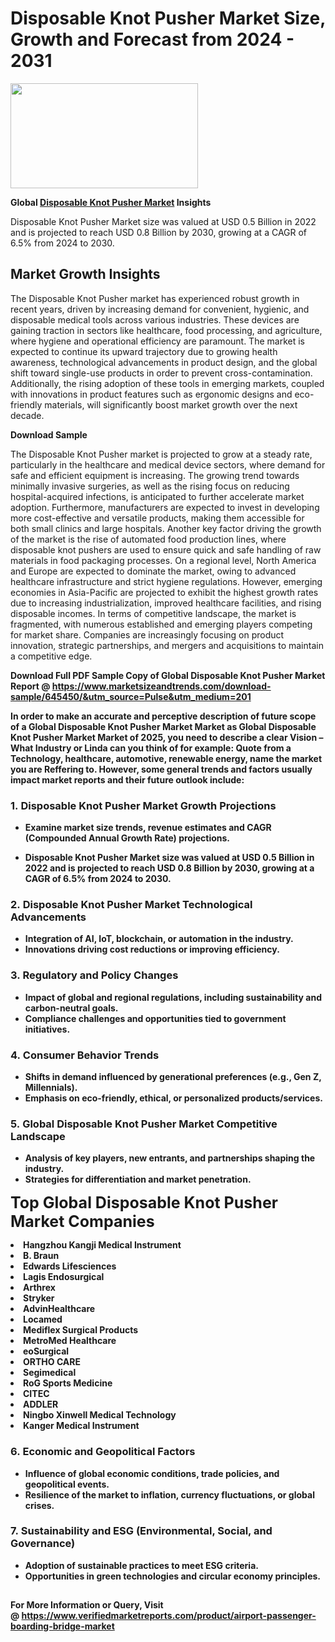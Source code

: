 <H1>Disposable Knot Pusher Market Size, Growth and Forecast from 2024 - 2031</H1><img class="aligncenter size-medium wp-image-584254" src="https://thirdeyenews.in/wp-content/uploads/2024/09/Global-Market-Research-300x168.jpeg" alt="" width="300" height="168" /><p><strong>Global&nbsp;<a href="https://www.marketsizeandtrends.com/download-sample/645450/&amp;utm_source=Pulse&amp;utm_medium=201">Disposable Knot Pusher Market</a> Insights</strong></p><p>Disposable Knot Pusher Market size was valued at USD 0.5 Billion in 2022 and is projected to reach USD 0.8 Billion by 2030, growing at a CAGR of 6.5% from 2024 to 2030.</p><p><h2>Market Growth Insights</h2> <p>The Disposable Knot Pusher market has experienced robust growth in recent years, driven by increasing demand for convenient, hygienic, and disposable medical tools across various industries. These devices are gaining traction in sectors like healthcare, food processing, and agriculture, where hygiene and operational efficiency are paramount. The market is expected to continue its upward trajectory due to growing health awareness, technological advancements in product design, and the global shift toward single-use products in order to prevent cross-contamination. Additionally, the rising adoption of these tools in emerging markets, coupled with innovations in product features such as ergonomic designs and eco-friendly materials, will significantly boost market growth over the next decade.</p> <p><strong>Download Sample</strong></p> <p>The Disposable Knot Pusher market is projected to grow at a steady rate, particularly in the healthcare and medical device sectors, where demand for safe and efficient equipment is increasing. The growing trend towards minimally invasive surgeries, as well as the rising focus on reducing hospital-acquired infections, is anticipated to further accelerate market adoption. Furthermore, manufacturers are expected to invest in developing more cost-effective and versatile products, making them accessible for both small clinics and large hospitals. Another key factor driving the growth of the market is the rise of automated food production lines, where disposable knot pushers are used to ensure quick and safe handling of raw materials in food packaging processes. On a regional level, North America and Europe are expected to dominate the market, owing to advanced healthcare infrastructure and strict hygiene regulations. However, emerging economies in Asia-Pacific are projected to exhibit the highest growth rates due to increasing industrialization, improved healthcare facilities, and rising disposable incomes. In terms of competitive landscape, the market is fragmented, with numerous established and emerging players competing for market share. Companies are increasingly focusing on product innovation, strategic partnerships, and mergers and acquisitions to maintain a competitive edge. <p><strong></p><p><span class=""><strong>Download Full PDF Sample Copy of Global Disposable Knot Pusher Market Report</strong> @ <a href="https://www.marketsizeandtrends.com/download-sample/645450/&amp;utm_source=Pulse&amp;utm_medium=201" target="_blank">https://www.marketsizeandtrends.com/download-sample/645450/&amp;utm_source=Pulse&amp;utm_medium=201</a></span></p><p>In order to make an accurate and perceptive description of future scope of a Global&nbsp;Disposable Knot Pusher Market Market as Global&nbsp;Disposable Knot Pusher Market Market of 2025, you need to describe a clear Vision &ndash; What Industry or Linda can you think of for example: Quote from a Technology, healthcare, automotive, renewable energy, name the market you are Reffering to. However, some general trends and factors usually impact market reports and their future outlook include:</p><h3>1.&nbsp;<strong>Disposable Knot Pusher Market Growth Projections</strong></h3><ul><li>Examine market size trends, revenue estimates and CAGR (Compounded Annual Growth Rate) projections.</li><li><p>Disposable Knot Pusher Market size was valued at USD 0.5 Billion in 2022 and is projected to reach USD 0.8 Billion by 2030, growing at a CAGR of 6.5% from 2024 to 2030.</p></li></ul><h3>2.&nbsp;<strong>Disposable Knot Pusher Market Technological Advancements</strong></h3><ul><li>Integration of AI, IoT, blockchain, or automation in the industry.</li><li>Innovations driving cost reductions or improving efficiency.</li></ul><h3>3.&nbsp;<strong>Regulatory and Policy Changes</strong></h3><ul><li>Impact of global and regional regulations, including sustainability and carbon-neutral goals.</li><li>Compliance challenges and opportunities tied to government initiatives.</li></ul><h3>4.&nbsp;<strong>Consumer Behavior Trends</strong></h3><ul><li>Shifts in demand influenced by generational preferences (e.g., Gen Z, Millennials).</li><li>Emphasis on eco-friendly, ethical, or personalized products/services.</li></ul><h3>5.&nbsp;<strong>Global Disposable Knot Pusher Market Competitive Landscape</strong></h3><ul><li>Analysis of key players, new entrants, and partnerships shaping the industry.</li><li>Strategies for differentiation and market penetration.</li></ul><p data-pm-slice="1 1 []"><span style="color: inherit; font-family: inherit; font-size: 25px;">Top Global Disposable Knot Pusher Market Companies</span></p><div class="" data-test-id=""><p><li>Hangzhou Kangji Medical Instrument</li><li> B. Braun</li><li> Edwards Lifesciences</li><li> Lagis Endosurgical</li><li> Arthrex</li><li> Stryker</li><li> AdvinHealthcare</li><li> Locamed</li><li> Mediflex Surgical Products</li><li> MetroMed Healthcare</li><li> eoSurgical</li><li> ORTHO CARE</li><li> Segimedical</li><li> RoG Sports Medicine</li><li> CITEC</li><li> ADDLER</li><li> Ningbo Xinwell Medical Technology</li><li> Kanger Medical Instrument</li></p></div><h3>6.&nbsp;<strong>Economic and Geopolitical Factors</strong></h3><ul><li>Influence of global economic conditions, trade policies, and geopolitical events.</li><li>Resilience of the market to inflation, currency fluctuations, or global crises.</li></ul><h3>7.&nbsp;<strong>Sustainability and ESG (Environmental, Social, and Governance)</strong></h3><ul><li>Adoption of sustainable practices to meet ESG criteria.</li><li>Opportunities in green technologies and circular economy principles.</li></ul><h2><strong style="font-size: 14px;">For More Information or Query, Visit @&nbsp;</strong><a style="background-color: #ffffff; font-size: 14px;" href="https://www.marketsizeandtrends.com/report/disposable-knot-pusher-market/" target="_blank">https://www.verifiedmarketreports.com/product/airport-passenger-boarding-bridge-market</a></h2>
